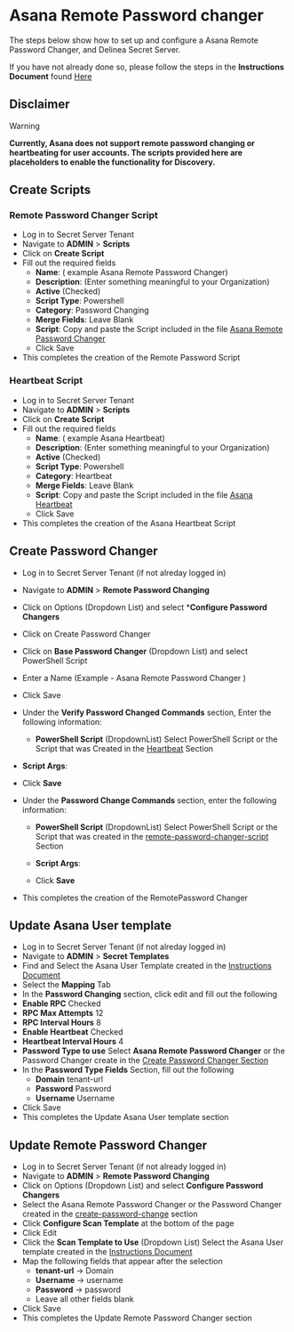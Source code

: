 # Asana Remote Password changer

The steps below show how to set up and configure a Asana Remote Password Changer, and Delinea Secret Server. 

If you have not already done so, please follow the steps in the **Instructions Document** found [Here](../Instructions.md)

## Disclaimer
> [!WARNING]
> **Currently, Asana does not support remote password changing or heartbeating for user accounts. The scripts provided here are placeholders to enable the functionality for Discovery.**


## Create Scripts

### Remote Password Changer Script

- Log in to Secret Server Tenant
- Navigate to **ADMIN** > **Scripts**
- Click on **Create Script**
- Fill out the required fields 
    - **Name**: ( example Asana Remote Password Changer)
    - **Description**: (Enter something meaningful to your Organization)
    - **Active** (Checked)
    - **Script Type**: Powershell
    - **Category**: Password Changing
    - **Merge Fields**: Leave Blank
    - **Script**: Copy and paste the Script included in the file [Asana Remote Password Changer](./Asana%20RPC%20Placeholder.ps1)
    - Click Save
- This completes the creation of the Remote Password Script

### Heartbeat Script

- Log in to Secret Server Tenant
- Navigate to **ADMIN** > **Scripts**
- Click on **Create Script**
- Fill out the required fields 
    - **Name**: ( example Asana Heartbeat)
    - **Description**: (Enter something meaningful to your Organization)
    - **Active** (Checked)
    - **Script Type**: Powershell
    - **Category**: Heartbeat
    - **Merge Fields**: Leave Blank
    - **Script**: Copy and paste the Script included in the file [Asana Heartbeat](./Asana%20Heartbeat%20Placeholder.ps1)
    - Click Save
- This completes the creation of the Asana Heartbeat Script

## Create Password Changer

- Log in to Secret Server Tenant (if not alreday logged in)
- Navigate to **ADMIN** > **Remote Password Changing**
- Click on Options (Dropdown List) and select ***Configure Password Changers**
- Click on Create Password Changer
- Click on **Base Password Changer** (Dropdown List) and select PowerShell Script
- Enter a Name (Example - Asana Remote Password Changer )
- Click Save
 - Under the **Verify Password Changed Commands** section, Enter the following information:
   - **PowerShell Script**  (DropdownList) Select PowerShell Script or the Script that was Created in the [Heartbeat](#heartbeat-script)	Section  

  - **Script Args**: ``` ```
  - Click	**Save**

- Under the **Password Change Commands** section, enter the following information:
  - **PowerShell Script**  (DropdownList) Select PowerShell Script or the Script that was created in the [remote-password-changer-script](#remote-password-changer-script)	Section  
 
  - **Script Args**: ``` ```
  - Click	**Save**
- This completes the creation of the RemotePassword Changer

## Update Asana User template

- Log in to Secret Server Tenant (if not alreday logged in)
- Navigate to **ADMIN** > **Secret Templates**
- Find and Select the Asana User Template created in the [Instructions Document](../Instructions.md)
 - Select the **Mapping** Tab 
 - In the **Password Changing** section, click edit and fill out the following
  - **Enable RPC** Checked
  - **RPC Max Attempts** 12
  - **RPC Interval Hours** 8
  - **Enable Heartbeat** Checked
  - **Heartbeat Interval Hours** 4
  - **Password Type to use** Select **Asana Remote Password Changer** or the Password Changer create in the [Create Password Changer Section](#create-password-changer)
- In the **Password Type Fields** Section, fill out the following
  - **Domain** tenant-url
  - **Password** Password
  - **Username** Username
- Click Save
- This completes the Update Asana User template section

## Update Remote Password Changer

- Log in to Secret Server Tenant (if not already logged in)
- Navigate to **ADMIN** > **Remote Password Changing**
- Click on Options (Dropdown List) and select **Configure Password Changers**
- Select the Asana Remote Password Changer or the Password Changer created in the [create-password-change](#create-password-changer) section
- Click **Configure Scan Template** at the bottom of the page
- Click Edit
- Click the **Scan Template to Use** (Dropdown List) Select the Asana User template created in the [Instructions Document](../Instructions.md)
- Map the following fields that appear after the selection
  - **tenant-url** -> Domain
  - **Username** -> username
  - **Password** -> password
  - Leave all other fields blank
- Click Save
- This completes the Update Remote Password Changer section